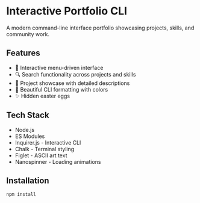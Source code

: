 # Interactive Portfolio CLI

A modern command-line interface portfolio showcasing projects, skills, and community work.

## Features

- 🎯 Interactive menu-driven interface
- 🔍 Search functionality across projects and skills
- 💼 Project showcase with detailed descriptions
- 🌈 Beautiful CLI formatting with colors
- ✨ Hidden easter eggs

## Tech Stack

- Node.js
- ES Modules
- Inquirer.js - Interactive CLI
- Chalk - Terminal styling
- Figlet - ASCII art text
- Nanospinner - Loading animations

## Installation

```bash
npm install

